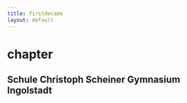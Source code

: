 ```yaml
---
title: firstdecade
layout: default
---
```


# chapter
## Schule Christoph Scheiner Gymnasium Ingolstadt

